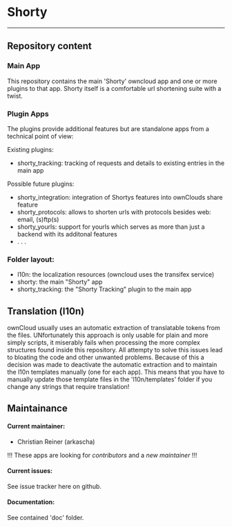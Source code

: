 # Shorty

- - -

## Repository content

### Main App
This repository contains the main 'Shorty' owncloud app and one or more plugins to that app. 
Shorty itself is a comfortable url shortening suite with a twist. 

### Plugin Apps
The plugins provide additional features but are standalone apps from a technical point of view: 

Existing plugins: 
* shorty_tracking: tracking of requests and details to existing entries in the main app

Possible future plugins: 
* shorty_integration: integration of Shortys features into ownClouds share feature
* shorty_protocols: allows to shorten urls with protocols besides web: email, (s)ftp(s)
* shorty_yourls: support for yourls which serves as more than just a backend with its additonal features
* . . .

### Folder layout: 
* l10n:            the localization resources (owncloud uses the transifex service)
* shorty:          the main "Shorty" app
* shorty_tracking: the "Shorty Tracking" plugin to the main app

## Translation (l10n)
ownCloud usually uses an automatic extraction of translatable tokens from the files. UNfortunately this approach is only usable for plain and more simply scripts, it miserably fails when processing the more complex structures found inside this repository. All attempty to solve this issues lead to bloating the code and other unwanted problems. Because of this a decision was made to deactivate the automatic extraction and to maintain the l10n templates manually (one for each app). This means that you have to manually update those template files in the 'l10n/templates' folder if you change any strings that require translation!

## Maintainance

#### Current maintainer: 
* Christian Reiner (arkascha)

!!! These apps are looking for *contributors* and a *new maintainer* !!!

#### Current issues: 
See issue tracker here on github. 

#### Documentation: 
See contained 'doc' folder.
